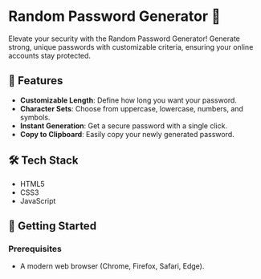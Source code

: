 # Random Password Generator 🔐

Elevate your security with the Random Password Generator! Generate strong, unique passwords with customizable criteria, ensuring your online accounts stay protected.

<!--![Project Screenshot](path-to-screenshot-image.png)
<!-- Replace with a link to your project's screenshot -->

## 🌟 Features

- **Customizable Length**: Define how long you want your password.
- **Character Sets**: Choose from uppercase, lowercase, numbers, and symbols.
- **Instant Generation**: Get a secure password with a single click.
- **Copy to Clipboard**: Easily copy your newly generated password.

## 🛠️ Tech Stack

- HTML5
- CSS3
- JavaScript

## 🔧 Getting Started

### Prerequisites

- A modern web browser (Chrome, Firefox, Safari, Edge).
